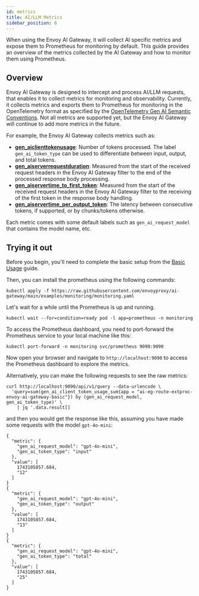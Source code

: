 ```yaml
---
id: metrics
title: AI/LLM Metrics
sidebar_position: 6
---
```


When using the Envoy AI Gateway, it will collect AI specific metrics and expose them to Prometheus for monitoring by default.
This guide provides an overview of the metrics collected by the AI Gateway and how to monitor them using Prometheus.

## Overview

Envoy AI Gateway is designed to intercept and process AI/LLM requests, that enables it to collect metrics for monitoring and observability.
Currently, it collects metrics and exports them to Prometheus for monitoring in the OpenTelemetry format as specified by the [OpenTelemetry Gen AI Semantic Conventions](https://opentelemetry.io/docs/specs/semconv/attributes-registry/gen-ai/).
Not all metrics are supported yet, but the Envoy AI Gateway will continue to add more metrics in the future.

For example, the Envoy AI Gateway collects metrics such as:
* [**gen_aiclienttokenusage**](https://opentelemetry.io/docs/specs/semconv/gen-ai/gen-ai-metrics/#metric-gen_aiclienttokenusage): Number of tokens processed. The label `gen_ai_token_type` can be used to differentiate between input, output, and total tokens.
* [**gen_aiserverrequestduration**](https://opentelemetry.io/docs/specs/semconv/gen-ai/gen-ai-metrics/#metric-gen_aiserverrequestduration): Measured from the start of the received request headers in the Envoy AI Gateway filter to the end of the processed response body processing.
* [**gen_aiservertime_to_first_token**](https://opentelemetry.io/docs/specs/semconv/gen-ai/gen-ai-metrics/#metric-gen_aiservertime_to_first_token): Measured from the start of the received request headers in the Envoy AI Gateway filter to the receiving of the first token in the response body handling.
* [**gen_aiservertime_per_output_token**](https://opentelemetry.io/docs/specs/semconv/gen-ai/gen-ai-metrics/#metric-gen_aiservertime_per_output_token): The latency between consecutive tokens, if supported, or by chunks/tokens otherwise.

Each metric comes with some default labels such as `gen_ai_request_model` that contains the model name, etc.

## Trying it out

Before you begin, you'll need to complete the basic setup from the [Basic Usage](../getting-started/basic-usage.md) guide.

Then, you can install the prometheus using the following commands:

```shell
kubectl apply -f https://raw.githubusercontent.com/envoyproxy/ai-gateway/main/examples/monitoring/monitoring.yaml
```

Let's wait for a while until the Prometheus is up and running.
```shell
kubectl wait --for=condition=ready pod -l app=prometheus -n monitoring
```

To access the Prometheus dashboard, you need to port-forward the Prometheus service to your local machine like this:

```shell
kubectl port-forward -n monitoring svc/prometheus 9090:9090
```

Now open your browser and navigate to `http://localhost:9090` to access the Prometheus dashboard to explore the metrics.

Alternatively, you can make the following requests to see the raw metrics:

```shell
curl http://localhost:9090/api/v1/query --data-urlencode \
  'query=sum(gen_ai_client_token_usage_sum{app = "ai-eg-route-extproc-envoy-ai-gateway-basic"}) by (gen_ai_request_model, gen_ai_token_type)' \
    | jq '.data.result[]
```

and then you would get the response like this, assuming you have made some requests with the model `gpt-4o-mini`:

```
{
  "metric": {
    "gen_ai_request_model": "gpt-4o-mini",
    "gen_ai_token_type": "input"
  },
  "value": [
    1743105857.684,
    "12"
  ]
}
{
  "metric": {
    "gen_ai_request_model": "gpt-4o-mini",
    "gen_ai_token_type": "output"
  },
  "value": [
    1743105857.684,
    "13"
  ]
}
{
  "metric": {
    "gen_ai_request_model": "gpt-4o-mini",
    "gen_ai_token_type": "total"
  },
  "value": [
    1743105857.684,
    "25"
  ]
}
```
